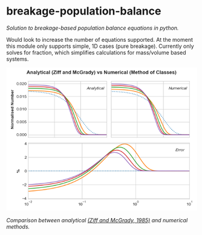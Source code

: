 # breakage-population-balance

_Solution to breakage-based population balance equations in python._

Would look to increase the number of equations supported. At the moment this module only supports simple, 1D cases (pure breakage). Currently only solves for fraction, which simplifies calculations for mass/volume based systems.

<img src="./images/test.png"  width="600">

_Comparison between analytical [(Ziff and McGrady, 1985)](https://www.doi.org/10.1088/0305-4470/18/15/026
) and numerical methods._



